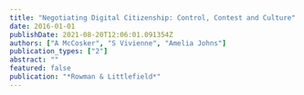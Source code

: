 ```yaml
---
title: "Negotiating Digital Citizenship: Control, Contest and Culture"
date: 2016-01-01
publishDate: 2021-08-20T12:06:01.091354Z
authors: ["A McCosker", "S Vivienne", "Amelia Johns"]
publication_types: ["2"]
abstract: ""
featured: false
publication: "*Rowman & Littlefield*"
---
```


